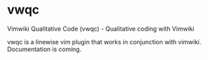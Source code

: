 # vwqc
Vimwiki Qualitative Code (vwqc) - Qualitative coding with Vimwiki

vwqc is a linewise vim plugin that works in conjunction with vimwiki. Documentation is coming.
